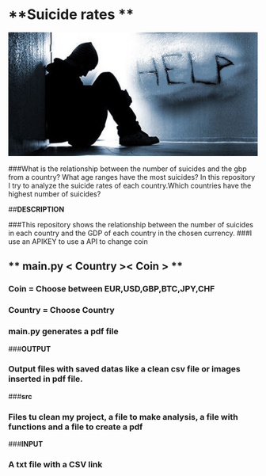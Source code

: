 # **Suicide rates **

![Alt-Text](/INPUT/images.jpeg)

###What is the relationship between the number of suicides and the gbp from a country? What age ranges have the most suicides? In this repository I try to analyze the suicide rates of each country.Which countries have the highest number of suicides?

##**DESCRIPTION**

###This repository shows the relationship between the number of suicides in each country and the GDP of each country in the chosen currency.
###I use an APIKEY to use a API to change coin

## ** main.py < Country >< Coin > **

###	Coin = Choose between EUR,USD,GBP,BTC,JPY,CHF
###	Country = Choose Country
###	main.py generates a pdf file

###**OUTPUT**

###	Output files with saved datas like a clean csv file or images inserted in pdf file.

###**src**

###	Files tu clean my project, a file to make analysis, a file with functions and a file to create a pdf

###**INPUT**

###	A txt file with a CSV link




